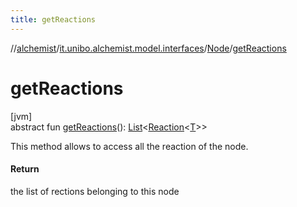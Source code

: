 ```yaml
---
title: getReactions
---
```

//[alchemist](../../../index.html)/[it.unibo.alchemist.model.interfaces](../index.html)/[Node](index.html)/[getReactions](get-reactions.html)



# getReactions



[jvm]\
abstract fun [getReactions](get-reactions.html)(): [List](https://docs.oracle.com/javase/8/docs/api/java/util/List.html)<[Reaction](../-reaction/index.html)<[T](../../it.unibo.alchemist.boundary.interfaces/-output-monitor/index.html)>>



This method allows to access all the reaction of the node.



#### Return



the list of rections belonging to this node





